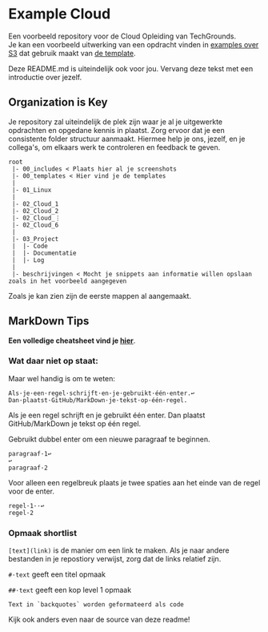 # Example Cloud
Een voorbeeld repository voor de Cloud Opleiding van TechGrounds.  
Je kan een voorbeeld uitwerking van een opdracht vinden in [examples over S3](./examples/S3.md) dat gebruik maakt van [de template](./00_templates/opdracht.md).

Deze README.md is uiteindelijk ook voor jou. Vervang deze tekst met een introductie over jezelf.

## Organization is Key
Je repository zal uiteindelijk de plek zijn waar je al je uitgewerkte opdrachten en opgedane kennis in plaatst. Zorg ervoor dat je een consistente folder structuur aanmaakt. Hiermee help je ons, jezelf, en je collega's, om elkaars werk te controleren en feedback te geven.

```
root
 |- 00_includes < Plaats hier al je screenshots
 |- 00_templates < Hier vind je de templates
 |
 |- 01_Linux
 |
 |- 02_Cloud_1
 |- 02_Cloud_2
 |- 02_Cloud_⋮
 |- 02_Cloud_6
 |
 |- 03_Project
 |  |- Code
 |  |- Documentatie
 |  |- Log
 |
 |- beschrijvingen < Mocht je snippets aan informatie willen opslaan zoals in het voorbeeld aangegeven
```

Zoals je kan zien zijn de eerste mappen al aangemaakt.

## MarkDown Tips
**Een volledige cheatsheet vind je [hier](https://devhints.io/markdown)**.

### Wat daar niet op staat:
Maar wel handig is om te weten:  
```
Als·je·een·regel·schrijft·en·je·gebruikt·één·enter.↩
Dan·plaatst·GitHub/MarkDown·je·tekst·op·één·regel.
```
Als je een regel schrijft en je gebruikt één enter.
Dan plaatst GitHub/MarkDown je tekst op één regel.

Gebruikt dubbel enter om een nieuwe paragraaf te beginnen.
```
paragraaf·1↩
↩
paragraaf·2
```
Voor alleen een regelbreuk plaats je twee spaties aan het einde van de regel voor de enter.
```
regel·1··↩
regel·2
```
### Opmaak shortlist
`[text](link)` is de manier om een link te maken. Als je naar andere bestanden in je repostiory verwijst, zorg dat de links relatief zijn.

`#·text` geeft een titel opmaak

`##·text` geeft een kop level 1 opmaak

```
Text in `backquotes` worden geformateerd als code
```

Kijk ook anders even naar de source van deze readme!
